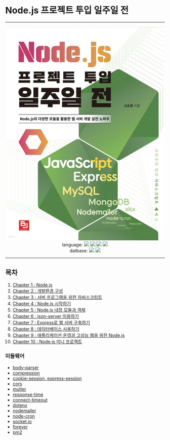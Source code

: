 # Node.js 프로젝트 투입 일주일 전

***

<center><img src="./gitreadme/main.png" width="500"></center>

<div align="center">
    language:
	<img src="https://img.shields.io/badge/HTML5-E34F26?style=flat&logo=HTML5&logoColor=white" />
	<img src="https://img.shields.io/badge/CSS3-1572B6?style=flat&logo=CSS3&logoColor=white" />
    <img src="https://img.shields.io/badge/JavaScript-F7DF1E?style=flat&logo=JavaScript&logoColor=white" />
    <img src="https://img.shields.io/badge/Node.js-339933?style=flat&logo=Node.js&logoColor=white" /><br>
    datbase:
    <img src="https://img.shields.io/badge/MySQL-4479A1?style=flat&logo=MySQL&logoColor=white" />
    <img src="https://img.shields.io/badge/MongoDB-47A248?style=flat&logo=MongoDB&logoColor=white" />
</div>

***

## 목차

1. [Chapter 1 : Node.js](./gitreadme/ch1.md)
2. [Chapter 2 : 개발환경 구성](./gitreadme/ch2.md)
3. [Chapter 3 : 서버 프로그램을 위한 자바스크립트](./gitreadme/ch3.md)
4. [Chapter 4 : Node.js 시작하기](./gitreadme/ch4.md)
5. [Chapter 5 : Node.js 내장 모듈과 객체](./gitreadme/ch5.md)
6. [Chapter 6 : json-server 이용하기](./gitreadme/ch6.md)
7. [Chapter 7 : Express로 웹 서버 구축하기](./gitreadme/ch7.md)
8. [Chapter 8 : 데이터베이스 사용하기](./gitreadme/ch8.md)
9. [Chapter 9 : 애플리케이션 운영과 고성능 웹을 위한 Node.js](./gitreadme/ch9.md)
10. [Chapter 10 : Node.js 미니 프로젝트](./gitreadme/ch10.md)


### 미들웨어
* [body-parser](./gitreadme/middleware/body-parser.md)
* [compression](./gitreadme/middleware/compression.md)
* [cookie-session, express-session](./gitreadme/middleware/cookie-session_express-session.md)
* [cors](./gitreadme/middleware/cors.md)
* [multer](./gitreadme/middleware/multer.md)
* [response-time](./gitreadme/middleware/response-time.md)
* [connect-timeout](./gitreadme/middleware/connect-timeout.md)
* [dotenv](./gitreadme/middleware/dotenv.md)
* [nodemailer](./gitreadme/middleware/nodemailer.md)
* [node-cron](./gitreadme/middleware/node-cron.md)
* [socket.io](./gitreadme/middleware/socket.io.md)
* [forever](./gitreadme/middleware/forever.md)
* [pm2](./gitreadme/middleware/pm2.md)